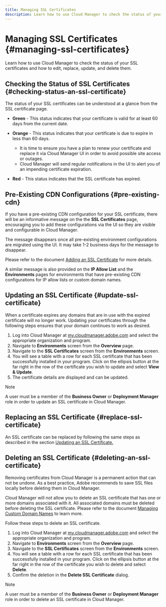 ```yaml
---
title: Managing SSL Certificates
description: Learn how to use Cloud Manager to check the status of your SSL certificates and how to edit, replace, update, and delete them.
---
```


# Managing SSL Certificates {#managing-ssl-certificates}

Learn how to use Cloud Manager to check the status of your SSL certificates and how to edit, replace, update, and delete them.

## Checking the Status of SSL Certificates {#checking-status-an-ssl-certificate}

The status of your SSL certificates can be understood at a glance from the SSL certificate page.

* **Green** - This status indicates that your certificate is valid for at least 60 days from the current date.

* **Orange** - This status indicates that your certificate is due to expire in less than 60 days.
  * It is time to ensure you have a plan to renew your certificate and replace it via Cloud Manager UI in order to avoid possible site access or outages.
  * Cloud Manager will send regular notifications in the UI to alert you of an impending certificate expiration.

* **Red** - This status indicates that the SSL certificate has expired.

## Pre-Existing CDN Configurations {#pre-existing-cdn}

If you have a pre-existing CDN configuration for your SSL certificate, there will be an informative message on the the **SSL Certificates** page, encouraging you to add these configurations via the UI so they are visible and configurable in Cloud Manager.

The message disappears once all pre-existing environment configurations are migrated using the UI. It may take 1-2 business days for the message to disappear.

Please refer to the document [Adding an SSL Certificate](/help/implementing/cloud-manager/managing-ssl-certifications/add-ssl-certificate.md) for more details.

A similar message is also provided on the **IP Allow List** and the **Environments** pages for environments that have pre-existing CDN configurations for IP allow lists or custom domain names.

## Updating an SSL Certificate {#update-ssl-certificate}

When a certificate expires any domains that are in use with the expired certificate will no longer work. Updating your certificates through the following steps ensures that your domain continues to work as desired.

1. Log into Cloud Manager at [my.cloudmanager.adobe.com](https://my.cloudmanager.adobe.com/) and select the appropriate organization and program.
1. Navigate to **Environments** screen from the **Overview** page.
1. Navigate to the **SSL Certificates** screen from the **Environments** screen.
1. You will see a table with a row for each SSL certificate that has been successfully installed in your program. Click on the ellipsis button at the far right in the row of the certificate you wish to update and select **View &amp; Update**.
1. The certificate details are displayed and can be updated.

>[!NOTE]
>
>A user must be a member of the **Business Owner** or **Deployment Manager** role in order to update an SSL certificate in Cloud Manager.

## Replacing an SSL Certificate {#replace-ssl-certificate}

An SSL certificate can be replaced by following the same steps as described in the section [Updating an SSL Certificate.](#update-ssl-certificate)

## Deleting an SSL Certificate {#deleting-an-ssl-certificate}

Removing certificates from Cloud Manager is a permanent action that can not be undone. As a best practice, Adobe recommends to save SSL files locally before deleting them in Cloud Manager.

Cloud Manager will not allow you to delete an SSL certificate that has one or more domains associated with it. All associated domains must be deleted before deleting the SSL certificate. Please refer to the document [Managing Custom Domain Names](/help/implementing/cloud-manager/custom-domain-names/managing-custom-domain-names.md) to learn more.

Follow these steps to delete an SSL certificate.

1. Log into Cloud Manager at [my.cloudmanager.adobe.com](https://my.cloudmanager.adobe.com/) and select the appropriate organization and program.
1. Navigate to **Environments** screen from the **Overview** page.
1. Navigate to the **SSL Certificates** screen from the **Environments** screen.
1. You will see a table with a row for each SSL certificate that has been successfully installed in your program. Click on the ellipsis button at the far right in the row of the certificate you wish to delete and select **Delete**.
1. Confirm the deletion in the **Delete SSL Certificate** dialog.

>[!NOTE]
>
>A user must be a member of the **Business Owner** or **Deployment Manager** role in order to delete an SSL certificate in Cloud Manager.
